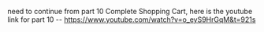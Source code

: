 need to continue from part 10 Complete Shopping Cart,
here is the youtube link for part 10 -- https://www.youtube.com/watch?v=o_eyS9HrGqM&t=921s
